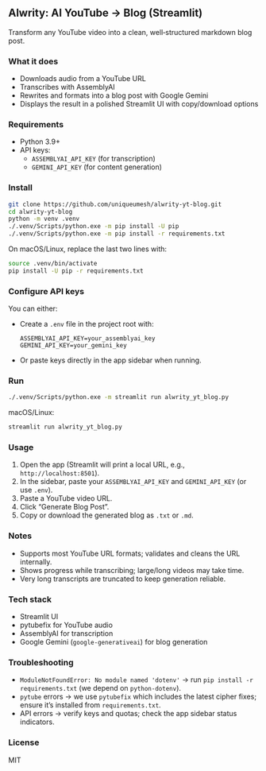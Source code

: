 ## Alwrity: AI YouTube → Blog (Streamlit)

Transform any YouTube video into a clean, well‑structured markdown blog post.

### What it does
- Downloads audio from a YouTube URL
- Transcribes with AssemblyAI
- Rewrites and formats into a blog post with Google Gemini
- Displays the result in a polished Streamlit UI with copy/download options

### Requirements
- Python 3.9+
- API keys:
  - `ASSEMBLYAI_API_KEY` (for transcription)
  - `GEMINI_API_KEY` (for content generation)

### Install
```bash
git clone https://github.com/uniqueumesh/alwrity-yt-blog.git
cd alwrity-yt-blog
python -m venv .venv
./.venv/Scripts/python.exe -m pip install -U pip
./.venv/Scripts/python.exe -m pip install -r requirements.txt
```

On macOS/Linux, replace the last two lines with:
```bash
source .venv/bin/activate
pip install -U pip -r requirements.txt
```

### Configure API keys
You can either:
- Create a `.env` file in the project root with:
  ```
  ASSEMBLYAI_API_KEY=your_assemblyai_key
  GEMINI_API_KEY=your_gemini_key
  ```
- Or paste keys directly in the app sidebar when running.

### Run
```bash
./.venv/Scripts/python.exe -m streamlit run alwrity_yt_blog.py
```

macOS/Linux:
```bash
streamlit run alwrity_yt_blog.py
```

### Usage
1. Open the app (Streamlit will print a local URL, e.g., `http://localhost:8501`).
2. In the sidebar, paste your `ASSEMBLYAI_API_KEY` and `GEMINI_API_KEY` (or use `.env`).
3. Paste a YouTube video URL.
4. Click “Generate Blog Post”.
5. Copy or download the generated blog as `.txt` or `.md`.

### Notes
- Supports most YouTube URL formats; validates and cleans the URL internally.
- Shows progress while transcribing; large/long videos may take time.
- Very long transcripts are truncated to keep generation reliable.

### Tech stack
- Streamlit UI
- pytubefix for YouTube audio
- AssemblyAI for transcription
- Google Gemini (`google-generativeai`) for blog generation

### Troubleshooting
- `ModuleNotFoundError: No module named 'dotenv'` → run `pip install -r requirements.txt` (we depend on `python-dotenv`).
- `pytube` errors → we use `pytubefix` which includes the latest cipher fixes; ensure it’s installed from `requirements.txt`.
- API errors → verify keys and quotas; check the app sidebar status indicators.

### License
MIT



